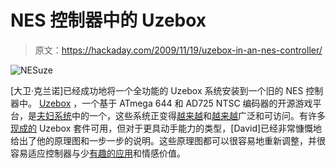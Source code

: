 # NES 控制器中的 Uzebox

> 原文：<https://hackaday.com/2009/11/19/uzebox-in-an-nes-controller/>

![](img/eacbffdece632171b453ec4a0ac1e5ab.png "NESuze")

[大卫·克兰诺]已经成功地将一个全功能的 Uzebox 系统安装到一个旧的 NES 控制器中。 [Uzebox](http://belogic.com/uzebox/) ，一个基于 ATmega 644 和 AD725 NTSC 编码器的开源游戏平台，是[夫妇系统](http://www.xgamestation.com/)中的一个，这些系统正变得[越来越](http://hackaday.com/2009/09/10/uzebox-video-player/)和[越来越](http://hackaday.com/2008/11/25/fuzebox-open-source-gaming/)广泛和可访问。有许多[现成的](http://www.adafruit.com/index.php?main_page=product_info&cPath=30&products_id=133&zenid=e6a9a230128db1a0adebe16b49228b6f) Uzebox 套件可用，但对于更具动手能力的类型，[David]已经非常慷慨地给出了他的原理图和一步一步的说明。这些原理图都可以很容易地重新调整，并很容易适应控制器与少[有趣的应用](http://hackaday.com/2009/10/12/emulator-in-nes-cartridge-so-clean-it-looks-factory-made/)和情感价值。